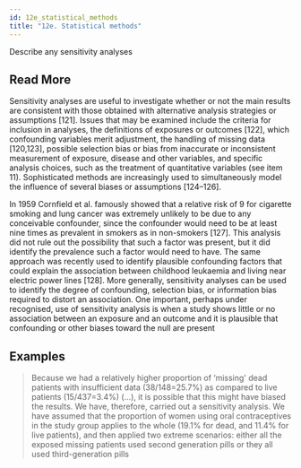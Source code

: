 ```yaml
---
id: 12e_statistical_methods
title: "12e. Statistical methods"
---
```

Describe any sensitivity analyses


## Read More

Sensitivity analyses are useful to investigate whether or not the main results are consistent with those obtained with alternative analysis strategies or assumptions [121]. Issues that may be examined include the criteria for inclusion in analyses, the definitions of exposures or outcomes [122], which confounding variables merit adjustment, the handling of missing data [120,123], possible selection bias or bias from inaccurate or inconsistent measurement of exposure, disease and other variables, and specific analysis choices, such as the treatment of quantitative variables (see item 11). Sophisticated methods are increasingly used to simultaneously model the influence of several biases or assumptions [124–126].

In 1959 Cornfield et al. famously showed that a relative risk of 9 for cigarette smoking and lung cancer was extremely unlikely to be due to any conceivable confounder, since the confounder would need to be at least nine times as prevalent in smokers as in non-smokers [127]. This analysis did not rule out the possibility that such a factor was present, but it did identify the prevalence such a factor would need to have. The same approach was recently used to identify plausible confounding factors that could explain the association between childhood leukaemia and living near electric power lines [128]. More generally, sensitivity analyses can be used to identify the degree of confounding, selection bias, or information bias required to distort an association. One important, perhaps under recognised, use of sensitivity analysis is when a study shows little or no association between an exposure and an outcome and it is plausible that confounding or other biases toward the null are present

## Examples

> Because we had a relatively higher proportion of ‘missing' dead patients with insufficient data (38/148=25.7%) as compared to live patients (15/437=3.4%) (…), it is possible that this might have biased the results. We have, therefore, carried out a sensitivity analysis. We have assumed that the proportion of women using oral contraceptives in the study group applies to the whole (19.1% for dead, and 11.4% for live patients), and then applied two extreme scenarios: either all the exposed missing patients used second generation pills or they all used third-generation pills